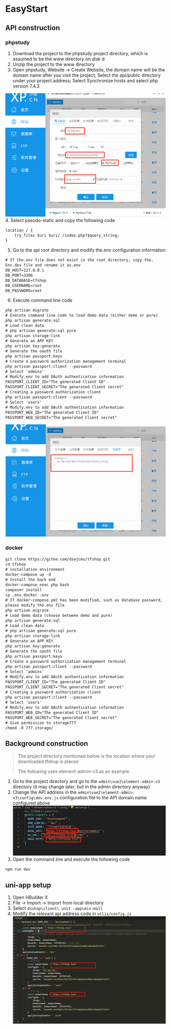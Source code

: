 # EasyStart
## API construction
### phpstudy
1. Download the project to the phpstudy project directory, which is assumed to be the www directory on disk d
2. Unzip the project to the www directory
3. Open phpstudy, Website -> Create Website, the domain name will be the domain name after you visit the project; Select the api/public directory under your project address; Select Synchronize hosts and select php version 7.4.3
   
![图片](/image/20240510105559.png)
4. Select pseudo-static and copy the following code
```
location / {
    try_files $uri $uri/ /index.php?$query_string;
}
```
5. Go to the api root directory and modify the.env configuration information
```
# If the.env file does not exist in the root directory, copy the. Env.dev file and rename it as.env
DB_HOST=127.0.0.1
DB_PORT=3306
DB_DATABASE=tfshop
DB_USERNAME=root
DB_PASSWORD=root
```
6. Execute command line code
```
php artisan migrate
# Execute command line code to load demo data (either demo or pure)
php artisan generate:sql
# Load clean data
# php artisan generate:sql pure
php artisan storage:link
# Generate an APP KEY
php artisan key:generate
# Generate the oauth file
php artisan passport:keys
# Create a password authorization management terminal
php artisan passport:client --password
# Select 'admins'
# Modify.env to add OAuth authentication information
PASSPORT_CLIENT_ID="The generated Client ID"
PASSPORT_CLIENT_SECRET="The generated Client secret"
# Creating a password authorization client
php artisan passport:client --password
# Select 'users'
# Modify.env to add OAuth authentication information
PASSPORT_WEB_ID="The generated Client ID"
PASSPORT_WEB_SECRET="The generated Client secret"
```

![图片](/image/20240510105657.png)
### docker
```
git clone https://gitee.com/dswjcms/tfshop.git
cd tfshop
# installation environment
docker-compose up -d
# Install the back end
docker-compose exec php bash
composer install
cp .env.docker .env
# If docker-compose.yml has been modified, such as database password, please modify the.env file
php artisan migrate
# Load demo data (choose between demo and pure)
php artisan generate:sql
# Load clean data
# php artisan generate:sql pure
php artisan storage:link
# Generate an APP KEY
php artisan key:generate
# Generate the oauth file
php artisan passport:keys
# Create a password authorization management terminal
php artisan passport:client --password
# Select 'admins'
# Modify.env to add OAuth authentication information
PASSPORT_CLIENT_ID="The generated Client ID"
PASSPORT_CLIENT_SECRET="The generated Client secret"
# Creating a password authorization client
php artisan passport:client --password
# Select 'users'
# Modify.env to add OAuth authentication information
PASSPORT_WEB_ID="The generated Client ID"
PASSPORT_WEB_SECRET="The generated Client secret"
# Give permission to storage777
chmod -R 777 storage/
```
## Background construction
> The project directory mentioned below is the location where your downloaded tfshop is placed
>
> The following uses element-admin-v3 as an example
>
1. Go to the project directory and go to the `admin\vue2\element-admin-v3` directory (it may change later, but in the admin directory anyway)
2. Change the API address in the `admin\vue2\element-admin-v3\config\dev.env.js` configuration file to the API domain name configured above
![图片](/image/20240510111720.png)
3. Open the command line and execute the following code
```
npm run dev
```
## uni-app setup
1. Open HBuilder X
2. File -> Import -> Import from local directory
3. Select `dsshop\client\ unit -app\mix-mall`
4. Modify the relevant api address code in `utlis/config.js`
![图片](/image/20240510143752.png)